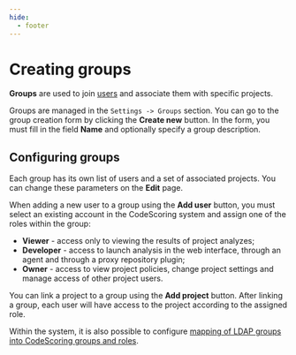 ```yaml
---
hide:
  - footer
---
```

# Creating groups

**Groups** are used to join [users](/on-premise/how-to/users.en) and associate them with specific projects.

Groups are managed in the `Settings -> Groups` section. You can go to the group creation form by clicking the **Create new** button. In the form, you must fill in the field **Name** and optionally specify a group description.

## Configuring groups

Each group has its own list of users and a set of associated projects. You can change these parameters on the **Edit** page.

When adding a new user to a group using the **Add user** button, you must select an existing account in the CodeScoring system and assign one of the roles within the group:

- **Viewer** - access only to viewing the results of project analyzes;
- **Developer** - access to launch analysis in the web interface, through an agent and through a proxy repository plugin;
- **Owner** - access to view project policies, change project settings and manage access of other project users.

You can link a project to a group using the **Add project** button. After linking a group, each user will have access to the project according to the assigned role.

Within the system, it is also possible to configure [mapping of LDAP groups into CodeScoring groups and roles](/on-premise/how-to/ldap-settings.en/#ldap-codescoring_1).